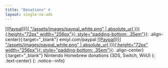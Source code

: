 ```yaml
---
title: "Donations" #
layout: single-no-ads
---
```


[![Paypal]({{ "/assets/images/paypal_white.png" | absolute_url }}){:height="72px" width="256px"}{: style="padding-bottom: .35em"}](https://emiyl.com/paypal){: .align-center}{:target="_blank"}
emiyl.com/paypal
[![Paypal]({{ "/assets/images/paypal_white.png" | absolute_url }}){:height="72px" width="256px"}{: style="padding-bottom: .35em"}](https://www.paypal.me/NintendoHomebrew/){: .align-center}{:target="_blank"}
Nintendo Homebrew donations (3DS, Switch, WiiU)
{: .text-center}
{: .notice--info}

